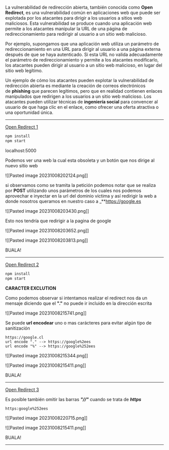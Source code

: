 La vulnerabilidad de redirección abierta, también conocida como **Open Redirect**, es una vulnerabilidad común en aplicaciones web que puede ser explotada por los atacantes para dirigir a los usuarios a sitios web maliciosos. Esta vulnerabilidad se produce cuando una aplicación web permite a los atacantes manipular la URL de una página de redireccionamiento para redirigir al usuario a un sitio web malicioso.

Por ejemplo, supongamos que una aplicación web utiliza un parámetro de redireccionamiento en una URL para dirigir al usuario a una página externa después de que se haya autenticado. Si esta URL no valida adecuadamente el parámetro de redireccionamiento y permite a los atacantes modificarlo, los atacantes pueden dirigir al usuario a un sitio web malicioso, en lugar del sitio web legítimo.

Un ejemplo de cómo los atacantes pueden explotar la vulnerabilidad de redirección abierta es mediante la creación de correos electrónicos de **phishing** que parecen legítimos, pero que en realidad contienen enlaces manipulados que redirigen a los usuarios a un sitio web malicioso. Los atacantes pueden utilizar técnicas de **ingeniería social** para convencer al usuario de que haga clic en el enlace, como ofrecer una oferta atractiva o una oportunidad única.

______________

[Open Redirect 1](https://github.com/blabla1337/skf-labs/tree/master/nodeJs/Url-redirection)

```bash
npm install
npm start
```

localhost:5000

Podemos ver una web la cual esta obsoleta y un botón que nos dirige al nuevo sitio web

![[Pasted image 20231008202124.png]]

si observamos como se tramita la petición podemos notar que se realiza por **POST** utilizando unos parámetros de los cuales nos podemos aprovechar e inyectar en la url del dominio victima y así redirigir la web a donde nosotros queramos en nuestro caso a _**https://google.es

![[Pasted image 20231008203430.png]]

Esto nos tendría que redirigir a la pagina de google

![[Pasted image 20231008203652.png]]

![[Pasted image 20231008203813.png]]

BUALA!

________________________

 [Open Redirect 2](https://github.com/blabla1337/skf-labs/tree/master/nodeJs/Url-redirection-harder)

```bash
npm install
npm start
```

**CARACTER EXCLUTION**

Como podemos observar si intentamos realizar el redirect nos da un mensaje diciendo que el **"."** no puede ir incluido en la dirección escrita

![[Pasted image 20231008215741.png]]


Se puede **url encodear** uno o mas carácteres para evitar algún tipo de sanitización 

```
https://google.cl
url encode "." --> https://google%2ees
url encode "%" --> https://google%252ees
```

![[Pasted image 20231008215344.png]]

![[Pasted image 20231008215411.png]]

BUALA!

_______________

[Open Redirect 3](https://github.com/blabla1337/skf-labs/tree/master/nodeJs/Url-redirection-harder2)

Es posible también omitir las barras _**"//"**_ cuando se trata de _**https**_ 

```
https:google%252ees
```

![[Pasted image 20231008220715.png]]

![[Pasted image 20231008215411.png]]

BUALA!

______________________________
